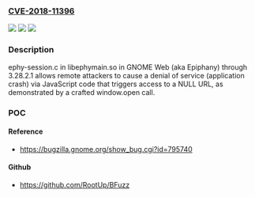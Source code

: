 ### [CVE-2018-11396](https://cve.mitre.org/cgi-bin/cvename.cgi?name=CVE-2018-11396)
![](https://img.shields.io/static/v1?label=Product&message=n%2Fa&color=blue)
![](https://img.shields.io/static/v1?label=Version&message=n%2Fa&color=blue)
![](https://img.shields.io/static/v1?label=Vulnerability&message=n%2Fa&color=brighgreen)

### Description

ephy-session.c in libephymain.so in GNOME Web (aka Epiphany) through 3.28.2.1 allows remote attackers to cause a denial of service (application crash) via JavaScript code that triggers access to a NULL URL, as demonstrated by a crafted window.open call.

### POC

#### Reference
- https://bugzilla.gnome.org/show_bug.cgi?id=795740

#### Github
- https://github.com/RootUp/BFuzz

